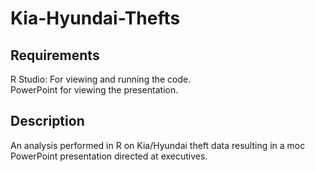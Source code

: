 # Kia-Hyundai-Thefts

## Requirements
R Studio: For viewing and running the code. <br />
PowerPoint for viewing the presentation. <br />

## Description
An analysis performed in R on Kia/Hyundai theft data resulting in a moc PowerPoint presentation directed at executives. <br />
